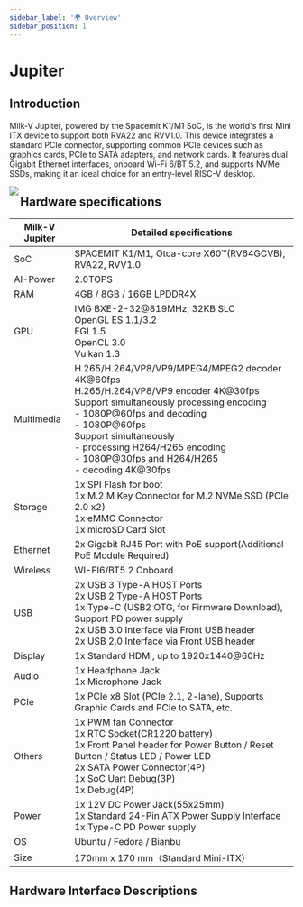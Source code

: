 ```yaml
---
sidebar_label: '🌍 Overview'
sidebar_position: 1
---
```


# Jupiter

## Introduction

Milk-V Jupiter, powered by the Spacemit K1/M1 SoC, is the world's first Mini ITX device to support both RVA22 and RVV1.0. This device integrates a standard PCIe connector, supporting common PCIe devices such as graphics cards, PCIe to SATA adapters, and network cards. It features dual Gigabit Ethernet interfaces, onboard Wi-Fi 6/BT 5.2, and supports NVMe SSDs, making it an ideal choice for an entry-level RISC-V desktop.

<Image src='/docs/jupiter/jupiter-overview.webp' maxWidth='100%' align='left' />

## Hardware specifications

 Milk-V Jupiter | Detailed specifications
----------------|---------------------------------------------------------
 SoC            | SPACEMIT K1/M1, Otca-core X60™(RV64GCVB), RVA22, RVV1.0
 AI-Power       | 2.0TOPS
 RAM            | 4GB / 8GB / 16GB LPDDR4X
 GPU            | IMG BXE-2-32@819MHz, 32KB SLC <br> OpenGL ES 1.1/3.2 <br> EGL1.5 <br> OpenCL 3.0 <br> Vulkan 1.3
 Multimedia     | H.265/H.264/VP8/VP9/MPEG4/MPEG2 decoder 4K@60fps <br> H.265/H.264/VP8/VP9 encoder 4K@30fps <br> Support simultaneously processing encoding <br> - 1080P@60fps and decoding <br> - 1080P@60fps <br> Support simultaneously <br> - processing H264/H265 encoding <br> - 1080P@30fps and H264/H265 <br> - decoding 4K@30fps
 Storage        | 1x SPI Flash for boot <br> 1x M.2 M Key Connector for M.2 NVMe SSD (PCIe 2.0 x2) <br> 1x eMMC Connector <br> 1x microSD Card Slot
 Ethernet       | 2x Gigabit RJ45 Port with PoE support(Additional PoE Module Required)
 Wireless       | WI-FI6/BT5.2 Onboard
 USB            | 2x USB 3 Type-A HOST Ports <br> 2x USB 2 Type-A HOST Ports <br> 1x Type-C (USB2 OTG, for Firmware Download), Support PD power supply <br> 2x USB 3.0 Interface via Front USB header <br> 2x USB 2.0 Interface via Front USB header
 Display        | 1x Standard HDMI, up to 1920x1440@60Hz
 Audio          | 1x Headphone Jack <br> 1x Microphone Jack
 PCIe           | 1x PCIe x8 Slot (PCIe 2.1, 2-lane), Supports Graphic Cards and PCIe to SATA, etc.
 Others         | 1x PWM fan Connector <br> 1x RTC Socket(CR1220 battery) <br> 1x Front Panel header for Power Button / Reset Button / Status LED / Power LED <br> 2x SATA Power Connector(4P) <br> 1x SoC Uart Debug(3P) <br> 1x Debug(4P)
 Power          | 1x 12V DC Power Jack(55x25mm) <br> 1x Standard 24-Pin ATX Power Supply Interface <br> 1x Type-C PD Power supply
 OS             | Ubuntu / Fedora / Bianbu
 Size           | 170mm x 170 mm（Standard Mini-ITX）

## Hardware Interface Descriptions

